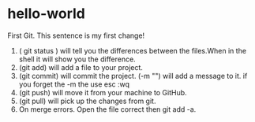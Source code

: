 # hello-world
First Git.
This sentence is my first change!
1. ( git status ) will tell you the differences between the files.When in the
  shell it will show you the difference.
2. (git add) will add a file to your project.
3. (git commit) will commit the project. (-m "") will add a message to it. if
    you forget the -m the use esc :wq
4. (git push) will move it from your machine to GitHub.
5. (git pull) will pick up the changes from git.
6. On merge errors. Open the file correct then git add -a.
